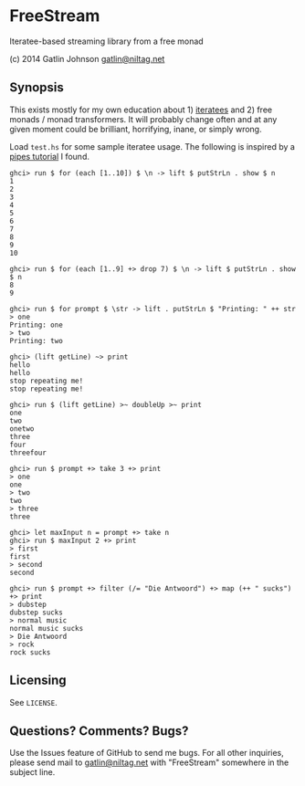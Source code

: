 FreeStream
==========

Iteratee-based streaming library from a free monad

(c) 2014 Gatlin Johnson <gatlin@niltag.net>

Synopsis
---

This exists mostly for my own education about 1) [iteratees][iteratees] and 2) free monads / monad transformers.
It will probably change often and at any given moment could be brilliant, horrifying, inane, or simply wrong.

Load `test.hs` for some sample iteratee usage. The following is inspired by a
[pipes tutorial][pipes] I found.

    ghci> run $ for (each [1..10]) $ \n -> lift $ putStrLn . show $ n
    1
    2
    3
    4
    5
    6
    7
    8
    9
    10

    ghci> run $ for (each [1..9] +> drop 7) $ \n -> lift $ putStrLn . show $ n
    8
    9

    ghci> run $ for prompt $ \str -> lift . putStrLn $ "Printing: " ++ str
    > one
    Printing: one
    > two
    Printing: two

    ghci> (lift getLine) ~> print
    hello
    hello
    stop repeating me!
    stop repeating me!

    ghci> run $ (lift getLine) >~ doubleUp >~ print
    one
    two
    onetwo
    three
    four
    threefour

    ghci> run $ prompt +> take 3 +> print
    > one
    one
    > two
    two
    > three
    three

    ghci> let maxInput n = prompt +> take n
    ghci> run $ maxInput 2 +> print
    > first
    first
    > second
    second

    ghci> run $ prompt +> filter (/= "Die Antwoord") +> map (++ " sucks") +> print
    > dubstep
    dubstep sucks
    > normal music
    normal music sucks
    > Die Antwoord
    > rock
    rock sucks

[iteratees]: http://okmij.org/ftp/Streams.html
[pipes]: https://www.fpcomplete.com/school/to-infinity-and-beyond/pick-of-the-week/Pipes%20tutorial

Licensing
---

See `LICENSE`.

Questions? Comments? Bugs?
---

Use the Issues feature of GitHub to send me bugs. For all other inquiries, please send mail to <gatlin@niltag.net>
with "FreeStream" somewhere in the subject line.
